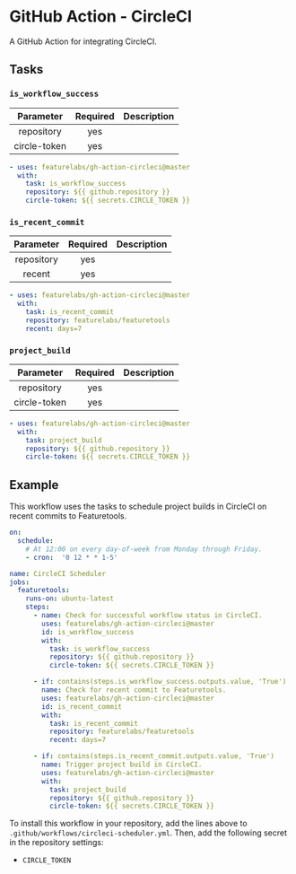 # GitHub Action - CircleCI

A GitHub Action for integrating CircleCI.

## Tasks

### `is_workflow_success`

|   Parameter  | Required | Description |
|:------------:|:--------:|:-----------:|
|  repository  |    yes   |             |
| circle-token |    yes   |             |

```yaml
- uses: featurelabs/gh-action-circleci@master
  with:
    task: is_workflow_success
    repository: ${{ github.repository }}
    circle-token: ${{ secrets.CIRCLE_TOKEN }}
```

### `is_recent_commit`

|   Parameter  | Required | Description |
|:------------:|:--------:|:-----------:|
|  repository  |    yes   |             |
|    recent    |    yes   |             |

```yaml
- uses: featurelabs/gh-action-circleci@master
  with:
    task: is_recent_commit
    repository: featurelabs/featuretools
    recent: days=7
```

### `project_build`

|   Parameter  | Required | Description |
|:------------:|:--------:|:-----------:|
|  repository  |    yes   |             |
| circle-token |    yes   |             |

```yaml
- uses: featurelabs/gh-action-circleci@master
  with:
    task: project_build
    repository: ${{ github.repository }}
    circle-token: ${{ secrets.CIRCLE_TOKEN }}
```

## Example

This workflow uses the tasks to schedule project builds in CircleCI on recent commits to Featuretools.

```yaml
on:
  schedule:
    # At 12:00 on every day-of-week from Monday through Friday.
    - cron:  '0 12 * * 1-5'

name: CircleCI Scheduler
jobs:
  featuretools:
    runs-on: ubuntu-latest
    steps:
      - name: Check for successful workflow status in CircleCI.
        uses: featurelabs/gh-action-circleci@master
        id: is_workflow_success
        with:
          task: is_workflow_success
          repository: ${{ github.repository }}
          circle-token: ${{ secrets.CIRCLE_TOKEN }}

      - if: contains(steps.is_workflow_success.outputs.value, 'True')
        name: Check for recent commit to Featuretools.
        uses: featurelabs/gh-action-circleci@master
        id: is_recent_commit
        with:
          task: is_recent_commit
          repository: featurelabs/featuretools
          recent: days=7

      - if: contains(steps.is_recent_commit.outputs.value, 'True')
        name: Trigger project build in CircleCI.
        uses: featurelabs/gh-action-circleci@master
        with:
          task: project_build
          repository: ${{ github.repository }}
          circle-token: ${{ secrets.CIRCLE_TOKEN }}
```

To install this workflow in your repository, add the lines above to `.github/workflows/circleci-scheduler.yml`. Then, add the following secret in the repository settings:

  - `CIRCLE_TOKEN`
